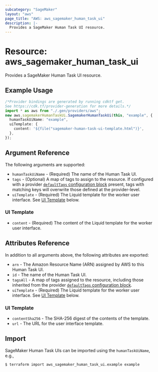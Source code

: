```yaml
---
subcategory: "SageMaker"
layout: "aws"
page_title: "AWS: aws_sagemaker_human_task_ui"
description: |-
  Provides a SageMaker Human Task UI resource.
---
```


# Resource: aws\_sagemaker\_human\_task\_ui

Provides a SageMaker Human Task UI resource.

## Example Usage

```typescript
/*Provider bindings are generated by running cdktf get.
See https://cdk.tf/provider-generation for more details.*/
import * as aws from "./.gen/providers/aws";
new aws.sagemakerHumanTaskUi.SagemakerHumanTaskUi(this, "example", {
  humanTaskUiName: "example",
  uiTemplate: {
    content: '${file("sagemaker-human-task-ui-template.html")}',
  },
});

```

## Argument Reference

The following arguments are supported:

* `humanTaskUiName` - (Required) The name of the Human Task UI.
* `tags` - (Optional) A map of tags to assign to the resource. If configured with a provider [`defaultTags` configuration block](https://registry.terraform.io/providers/hashicorp/aws/latest/docs#default_tags-configuration-block) present, tags with matching keys will overwrite those defined at the provider-level.
* `uiTemplate` - (Required) The Liquid template for the worker user interface. See [UI Template](#ui-template) below.

### UI Template

* `content` - (Required) The content of the Liquid template for the worker user interface.

## Attributes Reference

In addition to all arguments above, the following attributes are exported:

* `arn` - The Amazon Resource Name (ARN) assigned by AWS to this Human Task UI.
* `id` - The name of the Human Task UI.
* `tagsAll` - A map of tags assigned to the resource, including those inherited from the provider [`defaultTags` configuration block](https://registry.terraform.io/providers/hashicorp/aws/latest/docs#default_tags-configuration-block).
* `uiTemplate` - (Required) The Liquid template for the worker user interface. See [UI Template](#ui-template) below.

### UI Template

* `contentSha256` - The SHA-256 digest of the contents of the template.
* `url` - The URL for the user interface template.

## Import

SageMaker Human Task UIs can be imported using the `humanTaskUiName`, e.g.,

```console
$ terraform import aws_sagemaker_human_task_ui.example example
```
